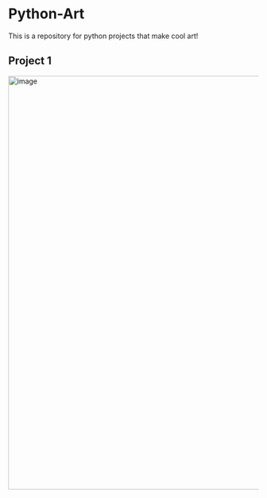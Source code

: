 # Python-Art
This is a repository for python projects that make cool art!


 ## Project 1
 <img width="832" alt="image" src="https://user-images.githubusercontent.com/88189594/162580691-19fa4d3e-1bf4-48ef-95b1-2ea714f3452a.png">

